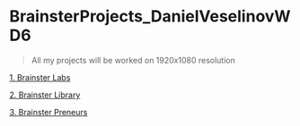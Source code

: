 # BrainsterProjects_DanielVeselinovWD6

> All my projects will be worked on 1920x1080 resolution


[1. Brainster Labs](https://gitlab.com/daniel.veselinov/brainsterprojects_danielveselinovwd6/-/tree/project01)

[2. Brainster Library](https://gitlab.com/daniel.veselinov/brainsterprojects_danielveselinovwd6/-/tree/project02)

[3. Brainster Preneurs](https://gitlab.com/daniel.veselinov/brainsterprojects_danielveselinovwd6/-/tree/project03)
